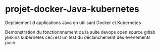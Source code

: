 # projet-docker-Java-kubernetes
Deploiement d applications Java en utilisant Docker et Kubernetes

Demonstration du fonctionnnement de la suite devops open source gitlab jenkins kubernetes
ceci est un test du déclanchement des evenements push
